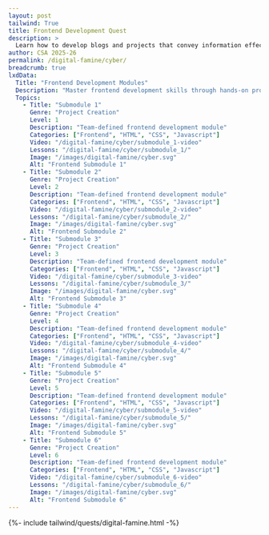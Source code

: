 ```yaml
---
layout: post 
tailwind: True
title: Frontend Development Quest
description: >
  Learn how to develop blogs and projects that convey information effectively and are visually appealing
author: CSA 2025-26
permalink: /digital-famine/cyber/
breadcrumb: true
lxdData:
  Title: "Frontend Development Modules"
  Description: "Master frontend development skills through hands-on projects and earn certificates!"
  Topics:
    - Title: "Submodule 1"
      Genre: "Project Creation"
      Level: 1
      Description: "Team-defined frontend development module"
      Categories: ["Frontend", "HTML", "CSS", "Javascript"]
      Video: "/digital-famine/cyber/submodule_1-video"
      Lessons: "/digital-famine/cyber/submodule_1/"
      Image: "/images/digital-famine/cyber.svg"
      Alt: "Frontend Submodule 1"
    - Title: "Submodule 2"
      Genre: "Project Creation"
      Level: 2
      Description: "Team-defined frontend development module"
      Categories: ["Frontend", "HTML", "CSS", "Javascript"]
      Video: "/digital-famine/cyber/submodule_2-video"
      Lessons: "/digital-famine/cyber/submodule_2/"
      Image: "/images/digital-famine/cyber.svg"
      Alt: "Frontend Submodule 2"
    - Title: "Submodule 3"
      Genre: "Project Creation"
      Level: 3
      Description: "Team-defined frontend development module"
      Categories: ["Frontend", "HTML", "CSS", "Javascript"]
      Video: "/digital-famine/cyber/submodule_3-video"
      Lessons: "/digital-famine/cyber/submodule_3/"
      Image: "/images/digital-famine/cyber.svg"
      Alt: "Frontend Submodule 3"
    - Title: "Submodule 4"
      Genre: "Project Creation"
      Level: 4
      Description: "Team-defined frontend development module"
      Categories: ["Frontend", "HTML", "CSS", "Javascript"]
      Video: "/digital-famine/cyber/submodule_4-video"
      Lessons: "/digital-famine/cyber/submodule_4/"
      Image: "/images/digital-famine/cyber.svg"
      Alt: "Frontend Submodule 4"
    - Title: "Submodule 5"
      Genre: "Project Creation"
      Level: 5
      Description: "Team-defined frontend development module"
      Categories: ["Frontend", "HTML", "CSS", "Javascript"]
      Video: "/digital-famine/cyber/submodule_5-video"
      Lessons: "/digital-famine/cyber/submodule_5/"
      Image: "/images/digital-famine/cyber.svg"
      Alt: "Frontend Submodule 5"
    - Title: "Submodule 6"
      Genre: "Project Creation"
      Level: 6
      Description: "Team-defined frontend development module"
      Categories: ["Frontend", "HTML", "CSS", "Javascript"]
      Video: "/digital-famine/cyber/submodule_6-video"
      Lessons: "/digital-famine/cyber/submodule_6/"
      Image: "/images/digital-famine/cyber.svg"
      Alt: "Frontend Submodule 6"
---
```

{%- include tailwind/quests/digital-famine.html -%}
